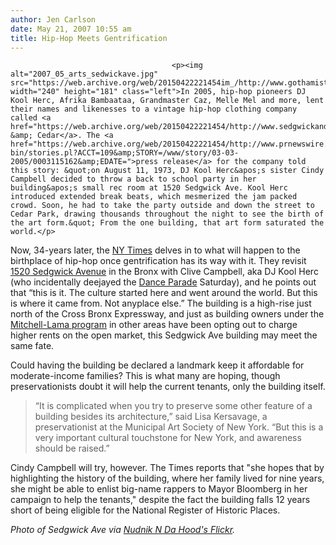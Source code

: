 ```yaml
---
author: Jen Carlson
date: May 21, 2007 10:55 am
title: Hip-Hop Meets Gentrification
---
```


	
										<p><img alt="2007_05_arts_sedwickave.jpg" src="https://web.archive.org/web/20150422221454im_/http://www.gothamist.com/attachments/arts_jen/2007_05_arts_sedwickave.jpg" width="240" height="181" class="left">In 2005, hip-hop pioneers DJ Kool Herc, Afrika Bambaataa, Grandmaster Caz, Melle Mel and more, lent their names and likenesses to a vintage hip-hop clothing company called <a href="https://web.archive.org/web/20150422221454/http://www.sedgwickandcedar.com/">Sedgwick &amp; Cedar</a>. The <a href="https://web.archive.org/web/20150422221454/http://www.prnewswire.com/cgi-bin/stories.pl?ACCT=109&amp;STORY=/www/story/03-03-2005/0003115162&amp;EDATE=">press release</a> for the company told this story: &quot;on August 11, 1973, DJ Kool Herc&apos;s sister Cindy Campbell decided to throw a back to school party in her building&apos;s small rec room at 1520 Sedgwick Ave. Kool Herc introduced extended break beats, which mesmerized the jam packed crowd. Soon, he had to take the party outside and down the street to Cedar Park, drawing thousands throughout the night to see the birth of the art form.&quot; From the one building, that art form saturated the world.</p>

<p>Now, 34-years later, the <a href="https://web.archive.org/web/20150422221454/http://www.nytimes.com/2007/05/21/nyregion/21citywide.html?ref=nyregion">NY Times</a> delves in to what will happen to the birthplace of hip-hop once gentrification has its way with it. They revisit <a href="https://web.archive.org/web/20150422221454/http://www.google.com/maps?q=1520+Sedgwick+Ave,+Bronx,+NY+10453,+USA&amp;ie=UTF8&amp;ll=40.846801,-73.925028&amp;spn=0.008035,0.017402&amp;z=16&amp;iwloc=addr&amp;om=1">1520 Sedgwick Avenue</a> in the Bronx with Clive Campbell, aka DJ Kool Herc (who incidentally deejayed the <a href="https://web.archive.org/web/20150422221454/http://www.gothamist.com/2007/05/20/dance_dance_rev.php">Dance Parade</a> Saturday), and he points out that &#x201C;this is it. The culture started here and went around the world. But this is where it came from. Not anyplace else.&#x201D; The building is a high-rise just north of the Cross Bronx Expressway, and just as building owners under the <a href="https://web.archive.org/web/20150422221454/http://www.dhcr.state.ny.us/ohm/progs/mitchlam/ohmprgmi.htm">Mitchell-Lama program</a> in other areas have been opting out to charge higher rents on the open market, this Sedgwick Ave building may meet the same fate. </p>

<p>Could having the building be declared a landmark keep it affordable for moderate-income families? This is what many are hoping, though preservationists doubt it will help the current tenants, only the building itself. </p>

<blockquote>&#x201C;It is complicated when you try to preserve some other feature of a building besides its architecture,&#x201D; said Lisa Kersavage, a preservationist at the Municipal Art Society of New York. &#x201C;But this is a very important cultural touchstone for New York, and awareness should be raised.&#x201D;</blockquote>

<p>Cindy Campbell will try, however. The Times reports that &quot;she hopes that by highlighting the history of the building, where her family lived for nine years, she might be able to enlist big-name rappers to Mayor Bloomberg in her campaign to help the tenants,&quot; despite the fact the building falls 12 years short of being eligible for the National Register of Historic Places.</p>

<p><em>Photo of Sedgwick Ave via <a href="https://web.archive.org/web/20150422221454/http://www.flickr.com/photos/19141174@N00/60270991/">Nudnik N Da Hood&apos;s Flickr</a>.</em></p>					
										
									
				